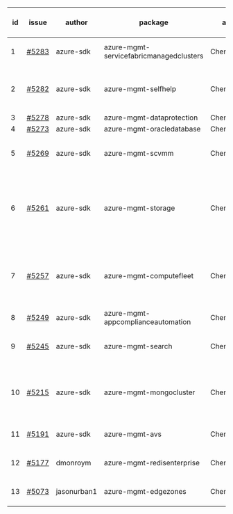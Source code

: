 | id | issue | author | package | assignee | bot advice | created date of issue | target release date | date from target |
| ------ | ------ | ------ | ------ | ------ | ------ | ------ | ------ | :-----: |
| 1 | [#5283](https://github.com/Azure/sdk-release-request/issues/5283) | azure-sdk | azure-mgmt-servicefabricmanagedclusters | ChenxiJiang333 | Attention to inconsistent tag. | 06-20 | 07-26 |  |
| 2 | [#5282](https://github.com/Azure/sdk-release-request/issues/5282) | azure-sdk | azure-mgmt-selfhelp | ChenxiJiang333 | new version is 0.0.0, please check base branch! | 06-18 | 06-28 |  |
| 3 | [#5278](https://github.com/Azure/sdk-release-request/issues/5278) | azure-sdk | azure-mgmt-dataprotection | ChenxiJiang333 |  | 06-14 | 07-26 |  |
| 4 | [#5273](https://github.com/Azure/sdk-release-request/issues/5273) | azure-sdk | azure-mgmt-oracledatabase | ChenxiJiang333 |  | 06-11 | 06-28 |  |
| 5 | [#5269](https://github.com/Azure/sdk-release-request/issues/5269) | azure-sdk | azure-mgmt-scvmm | ChenxiJiang333 | close to release date. FirstGA. | 06-11 | 06-24 | 2 |
| 6 | [#5261](https://github.com/Azure/sdk-release-request/issues/5261) | azure-sdk | azure-mgmt-storage | ChenxiJiang333 | close to release date. new version is 0.0.0, please check base branch! | 06-06 | 06-21 | 0 |
| 7 | [#5257](https://github.com/Azure/sdk-release-request/issues/5257) | azure-sdk | azure-mgmt-computefleet | ChenxiJiang333 | close to release date. FirstBeta. HoldOn. ForCLI. TypeSpec. | 06-05 | 06-21 | 0 |
| 8 | [#5249](https://github.com/Azure/sdk-release-request/issues/5249) | azure-sdk | azure-mgmt-appcomplianceautomation | ChenxiJiang333 | FirstGA. HoldOn. | 06-05 | 06-27 |  |
| 9 | [#5245](https://github.com/Azure/sdk-release-request/issues/5245) | azure-sdk | azure-mgmt-search | ChenxiJiang333 | close to release date. HoldOn. | 06-04 | 06-21 | 0 |
| 10 | [#5215](https://github.com/Azure/sdk-release-request/issues/5215) | azure-sdk | azure-mgmt-mongocluster | ChenxiJiang333 | close to release date. FirstBeta. HoldOn. TypeSpec. | 05-21 | 06-21 | 0 |
| 11 | [#5191](https://github.com/Azure/sdk-release-request/issues/5191) | azure-sdk | azure-mgmt-avs | ChenxiJiang333 | close to release date. | 05-08 | 06-21 | 0 |
| 12 | [#5177](https://github.com/Azure/sdk-release-request/issues/5177) | dmonroym | azure-mgmt-redisenterprise | ChenxiJiang333 | new comment. HoldOn. | 04-30 | 05-24 |  |
| 13 | [#5073](https://github.com/Azure/sdk-release-request/issues/5073) | jasonurban1 | azure-mgmt-edgezones | ChenxiJiang333 | FirstBeta. HoldOn. TypeSpec. | 03-22 | 06-26 |  |
